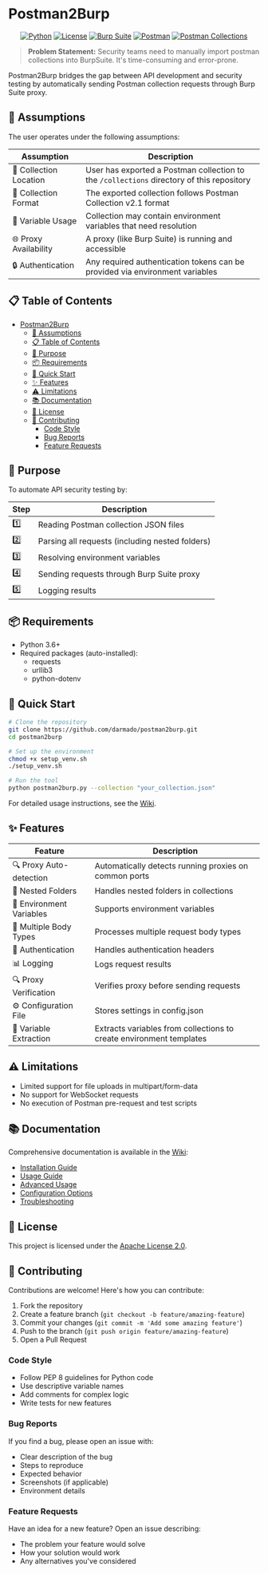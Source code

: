 # Postman2Burp

<div align="center">

[![Python](https://img.shields.io/badge/Python-3.6%2B-blue.svg)](https://www.python.org/)
[![License](https://img.shields.io/badge/License-Apache%202.0-blue.svg)](LICENSE)
[![Burp Suite](https://img.shields.io/badge/Burp%20Suite-Compatible-orange.svg)](https://portswigger.net/burp)
[![Postman](https://img.shields.io/badge/Postman-v11.35.0-orange.svg)](https://www.postman.com/)
[![Postman Collections](https://img.shields.io/badge/Postman%20Collections-v2.1-orange.svg)](https://schema.getpostman.com/json/collection/v2.1.0/collection.json)

</div>

> **Problem Statement:** Security teams need to manually import postman collections into BurpSuite. It's time-consuming and error-prone.

Postman2Burp bridges the gap between API development and security testing by automatically sending Postman collection requests through Burp Suite proxy.

## 🔮 Assumptions

The user operates under the following assumptions:

| Assumption | Description |
|------------|-------------|
| 📁 Collection Location | User has exported a Postman collection to the `/collections` directory of this repository |
| 🧩 Collection Format | The exported collection follows Postman Collection v2.1 format |
| 🔄 Variable Usage | Collection may contain environment variables that need resolution |
| 🌐 Proxy Availability | A proxy (like Burp Suite) is running and accessible |
| 🔒 Authentication | Any required authentication tokens can be provided via environment variables |

## 📋 Table of Contents

- [Postman2Burp](#postman2burp)
  - [🔮 Assumptions](#-assumptions)
  - [📋 Table of Contents](#-table-of-contents)
  - [🎯 Purpose](#-purpose)
  - [📦 Requirements](#-requirements)
  - [🚀 Quick Start](#-quick-start)
  - [✨ Features](#-features)
  - [⚠️ Limitations](#️-limitations)
  - [📚 Documentation](#-documentation)
  - [📜 License](#-license)
  - [👥 Contributing](#-contributing)
    - [Code Style](#code-style)
    - [Bug Reports](#bug-reports)
    - [Feature Requests](#feature-requests)

## 🎯 Purpose

To automate API security testing by:

| Step | Description |
|------|-------------|
| 1️⃣ | Reading Postman collection JSON files |
| 2️⃣ | Parsing all requests (including nested folders) |
| 3️⃣ | Resolving environment variables |
| 4️⃣ | Sending requests through Burp Suite proxy |
| 5️⃣ | Logging results |

## 📦 Requirements

- Python 3.6+
- Required packages (auto-installed):
  - requests
  - urllib3
  - python-dotenv

## 🚀 Quick Start

```bash
# Clone the repository
git clone https://github.com/darmado/postman2burp.git
cd postman2burp

# Set up the environment
chmod +x setup_venv.sh
./setup_venv.sh

# Run the tool
python postman2burp.py --collection "your_collection.json"
```

For detailed usage instructions, see the [Wiki](https://github.com/darmado/postman2burp/wiki).

## ✨ Features

| Feature | Description |
|---------|-------------|
| 🔍 Proxy Auto-detection | Automatically detects running proxies on common ports |
| 📁 Nested Folders | Handles nested folders in collections |
| 🔄 Environment Variables | Supports environment variables |
| 📝 Multiple Body Types | Processes multiple request body types |
| 🔐 Authentication | Handles authentication headers |
| 📊 Logging | Logs request results |
| 🔍 Proxy Verification | Verifies proxy before sending requests |
| ⚙️ Configuration File | Stores settings in config.json |
| 🔑 Variable Extraction | Extracts variables from collections to create environment templates |

## ⚠️ Limitations

- Limited support for file uploads in multipart/form-data
- No support for WebSocket requests
- No execution of Postman pre-request and test scripts

## 📚 Documentation

Comprehensive documentation is available in the [Wiki](https://github.com/darmado/postman2burp/wiki):

- [Installation Guide](https://github.com/darmado/postman2burp/wiki/Installation)
- [Usage Guide](https://github.com/darmado/postman2burp/wiki/Usage)
- [Advanced Usage](https://github.com/darmado/postman2burp/wiki/Advanced)
- [Configuration Options](https://github.com/darmado/postman2burp/wiki/Configuration)
- [Troubleshooting](https://github.com/darmado/postman2burp/wiki/Troubleshooting)

## 📜 License

This project is licensed under the [Apache License 2.0](LICENSE).

## 👥 Contributing

Contributions are welcome! Here's how you can contribute:

1. Fork the repository
2. Create a feature branch (`git checkout -b feature/amazing-feature`)
3. Commit your changes (`git commit -m 'Add some amazing feature'`)
4. Push to the branch (`git push origin feature/amazing-feature`)
5. Open a Pull Request

### Code Style

- Follow PEP 8 guidelines for Python code
- Use descriptive variable names
- Add comments for complex logic
- Write tests for new features

### Bug Reports

If you find a bug, please open an issue with:
- Clear description of the bug
- Steps to reproduce
- Expected behavior
- Screenshots (if applicable)
- Environment details

### Feature Requests

Have an idea for a new feature? Open an issue describing:
- The problem your feature would solve
- How your solution would work
- Any alternatives you've considered